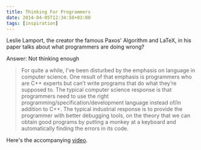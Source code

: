 ```yaml
---
title: Thinking For Programmers
date: 2014-04-05T12:34:58+03:00
tags: [inspiration]
---
```


Leslie Lamport, the creator the famous Paxos' Algorithm and LaTeX, in his paper talks about what programmers are doing wrong?

Answer: Not thinking enough

> For quite a while, I’ve been disturbed by the emphasis on language in computer science. One result of that emphasis is programmers who are C++ experts but can’t write programs that do what they’re supposed to. The typical computer science response is that programmers need to use the right programming/specification/development language instead of/in addition to C++. The typical industrial response is to provide the programmer with better debugging tools, on the theory that we can obtain good programs by putting a monkey at a keyboard and automatically finding the errors in its code.

Here's the accompanying [video](http://channel9.msdn.com/Events/Build/2014/3-642).
